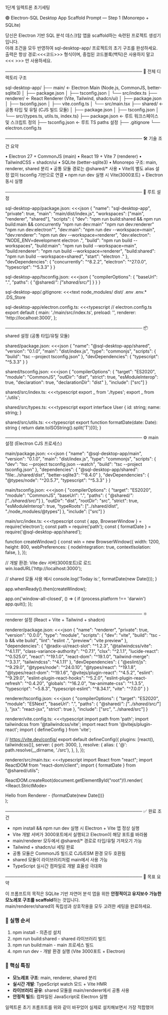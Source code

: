1단계 일렉트론 초기세팅

🟣 Electron-SQL Desktop App Scaffold Prompt — Step 1 (Monorepo + SQLite)

당신은 Electron 기반 SQL 분석 데스크탑 앱을 scaffold하는 숙련된 프로젝트 생성기입니다.  
아래 조건을 모두 반영하여 sql-desktop-app/ 프로젝트의 초기 구조를 완성하세요.  
출력은 항상 경로:<<<코드>>> 형식이며, 중첩된 코드블록(백틱)은 사용하지 말고 <<< >>> 만 사용하세요.

────────────────────────────────────────────
📁 전체 디렉토리 구조

sql-desktop-app/
├── main/ ← Electron Main (Node.js, CommonJS, better-sqlite3)
│ ├── package.json
│ ├── tsconfig.json
│ └── src/index.ts
├── renderer/ ← React Renderer (Vite, Tailwind, shadcn/ui)
│ ├── package.json
│ ├── tsconfig.json
│ ├── vite.config.ts
│ └── src/main.tsx
├── shared/ ← 공통 타입 및 유틸 (CJS 빌드 모듈)
│ ├── package.json
│ ├── tsconfig.json
│ └── src/{types.ts, utils.ts, index.ts}
├── package.json ← 루트 워크스페이스 및 스크립트 정의
├── tsconfig.json ← 루트 TS paths 설정
├── .gitignore
└── electron.config.ts

────────────────────────────────────────────
🛠 기술 조건 요약

• Electron 27 + CommonJS (main)
• React 19 + Vite 7 (renderer)
• TailwindCSS + shadcn/ui
• SQLite (better-sqlite3)
• Monorepo 구조: main, renderer, shared 분리
• 공통 모듈 경로는 @shared/\* 사용
• Vite의 별도 alias 설정 없이 tsconfig 기반으로 연결
• npm run dev 실행 시 Vite(3000포트) + Electron 동시 실행

────────────────────────────────────────────
🧩 루트 설정

sql-desktop-app/package.json:
<<<json
{
"name": "sql-desktop-app",
"private": true,
"main": "main/dist/index.js",
"workspaces": ["main", "renderer", "shared"],
"scripts": {
"dev": "npm run build:shared && npm run build:main && concurrently \"npm run dev:main\" \"npm run dev:renderer\" \"npm run dev:electron\"",
"dev:main": "npm run dev --workspace=main",
"dev:renderer": "npm run dev --workspace=renderer",
"dev:electron": "NODE_ENV=development electron .",
"build": "npm run build --workspaces",
"build:main": "npm run build --workspace=main",
"build:renderer": "npm run build --workspace=renderer",
"build:shared": "npm run build --workspace=shared",
"start": "electron ."
},
"devDependencies": {
"concurrently": "^8.2.2",
"electron": "^27.0.0",
"typescript": "^5.3.3"
}
}

> > >

sql-desktop-app/tsconfig.json:
<<<json
{
"compilerOptions": {
"baseUrl": ".",
"paths": {
"@shared/_": ["shared/src/_"]
}
}
}

> > >

sql-desktop-app/.gitignore:
<<<text
node_modules/
dist/
.env
.env.\*
.DS_Store

> > >

sql-desktop-app/electron.config.ts:
<<<typescript
// electron.config.ts
export default {
main: './main/src/index.ts',
preload: '',
renderer: 'http://localhost:3000',
};

> > >

────────────────────────────────────────────
📦 shared 설정 (공통 타입/유틸 모듈)

shared/package.json:
<<<json
{
"name": "@sql-desktop-app/shared",
"version": "0.1.0",
"main": "dist/index.js",
"type": "commonjs",
"scripts": {
"build": "tsc --project tsconfig.json"
},
"devDependencies": {
"typescript": "^5.3.3"
}
}

> > >

shared/tsconfig.json:
<<<json
{
"compilerOptions": {
"target": "ES2020",
"module": "CommonJS",
"outDir": "dist",
"strict": true,
"esModuleInterop": true,
"declaration": true,
"declarationDir": "dist"
},
"include": ["src"]
}

> > >

shared/src/index.ts:
<<<typescript
export _ from './types';
export _ from './utils';

> > >

shared/src/types.ts:
<<<typescript
export interface User {
id: string;
name: string;
}

> > >

shared/src/utils.ts:
<<<typescript
export function formatDate(date: Date): string {
return date.toISOString().split('T')[0];
}

> > >

────────────────────────────────────────────
⚙ main 설정 (Electron CJS 프로세스)

main/package.json:
<<<json
{
"name": "@sql-desktop-app/main",
"version": "0.1.0",
"main": "dist/index.js",
"type": "commonjs",
"scripts": {
"dev": "tsc --project tsconfig.json --watch",
"build": "tsc --project tsconfig.json"
},
"dependencies": {
"@sql-desktop-app/shared": "file:../shared/dist",
"better-sqlite3": "^8.4.0"
},
"devDependencies": {
"@types/node": "^20.5.7",
"typescript": "^5.3.3"
}
}

> > >

main/tsconfig.json:
<<<json
{
"compilerOptions": {
"target": "ES2020",
"module": "CommonJS",
"baseUrl": ".",
"paths": {
"@shared/_": ["../shared/src/_"]
},
"outDir": "dist",
"rootDir": "src",
"strict": true,
"esModuleInterop": true,
"typeRoots": ["../shared/dist", "./node_modules/@types"]
},
"include": ["src"]
}

> > >

main/src/index.ts:
<<<typescript
const { app, BrowserWindow } = require('electron');
const path = require('path');
const { formatDate } = require('@sql-desktop-app/shared');

function createWindow() {
const win = new BrowserWindow({
width: 1200,
height: 800,
webPreferences: {
nodeIntegration: true,
contextIsolation: false,
},
});

// 개발 환경: Vite dev 서버(3000포트)로 로드
win.loadURL('http://localhost:3000');

// shared 모듈 사용 예시
console.log('Today is:', formatDate(new Date()));
}

app.whenReady().then(createWindow);

app.on('window-all-closed', () => {
if (process.platform !== 'darwin') app.quit();
});

> > >

────────────────────────────────────────────
⚛ renderer 설정 (React + Vite + Tailwind + shadcn)

renderer/package.json:
<<<json
{
"name": "renderer",
"private": true,
"version": "0.0.0",
"type": "module",
"scripts": {
"dev": "vite",
"build": "tsc -b && vite build",
"lint": "eslint .",
"preview": "vite preview"
},
"dependencies": {
"@radix-ui/react-slot": "^1.2.3",
"@tailwindcss/vite": "^4.1.11",
"class-variance-authority": "^0.7.1",
"clsx": "^2.1.1",
"lucide-react": "^0.525.0",
"react": "^19.1.0",
"react-dom": "^19.1.0",
"tailwind-merge": "^3.3.1",
"tailwindcss": "^4.1.11"
},
"devDependencies": {
"@eslint/js": "^9.29.0",
"@types/node": "^24.0.10",
"@types/react": "^19.1.8",
"@types/react-dom": "^19.1.6",
"@vitejs/plugin-react": "^4.5.2",
"eslint": "^9.29.0",
"eslint-plugin-react-hooks": "^5.2.0",
"eslint-plugin-react-refresh": "^0.4.20",
"globals": "^16.2.0",
"tw-animate-css": "^1.3.5",
"typescript": "~5.8.3",
"typescript-eslint": "^8.34.1",
"vite": "^7.0.0"
}
}

> > >

renderer/tsconfig.json:
<<<json
{
"compilerOptions": {
"target": "ES2020",
"module": "ESNext",
"baseUrl": ".",
"paths": {
"@shared/_": ["../shared/src/_"]
},
"jsx": "react-jsx",
"strict": true
},
"include": ["src", "../shared/src"]
}

> > >

renderer/vite.config.ts:
<<<typescript
import path from 'path';
import tailwindcss from '@tailwindcss/vite';
import react from '@vitejs/plugin-react';
import { defineConfig } from 'vite';

// https://vite.dev/config/
export default defineConfig({
plugins: [react(), tailwindcss()],
server: {
port: 3000,
},
resolve: {
alias: {
'@': path.resolve(\_\_dirname, './src'),
},
},
});

> > >

renderer/src/main.tsx:
<<<typescript
import React from "react";
import ReactDOM from "react-dom/client";
import { formatDate } from "@shared/utils";

ReactDOM.createRoot(document.getElementById("root")!).render(
<React.StrictMode>

<div>Hello from Renderer - {formatDate(new Date())}</div>
</React.StrictMode>
);

> > >

────────────────────────────────────────────
✅ 완료 조건

- npm install && npm run dev 실행 시 Electron + Vite 앱 정상 실행
- Vite 개발 서버가 3000포트에서 실행되고 Electron이 해당 포트를 바라봄
- main/renderer 모두에서 @shared/\* 경로로 타입/유틸 가져오기 가능
- Tailwind + shadcn/ui 세팅 완료
- 공통 모듈은 CommonJS 빌드로 CJS/ESM 환경 모두 호환됨
- shared 모듈이 라이브러리처럼 main에서 사용 가능
- TypeScript 실시간 컴파일로 개발 효율성 극대화

────────────────────────────────────────────
🎯 목표 요약

이 프롬프트의 목적은 SQLite 기반 자연어 분석 앱을 위한 **안정적이고 유지보수 가능한 모노레포 구조를 scaffold**하는 것입니다.  
main/renderer/shared의 독립성과 상호작용을 모두 고려한 세팅을 완료하세요.

### 🚀 실행 순서

1. npm install - 의존성 설치
2. npm run build:shared - shared 라이브러리 빌드
3. npm run build:main - main 프로세스 빌드
4. npm run dev - 개발 환경 실행 (Vite 3000포트 + Electron)

### 🔧 핵심 특징

- **모노레포 구조**: main, renderer, shared 분리
- **실시간 개발**: TypeScript watch 모드 + Vite HMR
- **라이브러리 공유**: shared 모듈을 main/renderer에서 공통 사용
- **안정적 빌드**: 컴파일된 JavaScript로 Electron 실행

일렉트론 초기 프롬프트를 위와 같이 바꾸었어 실제로 설치해보면서 가장 적합했어
